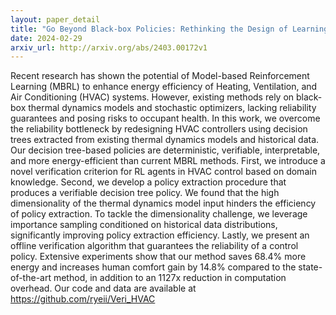 ```yaml
---
layout: paper_detail
title: "Go Beyond Black-box Policies: Rethinking the Design of Learning Agent for Interpretable and Verifiable HVAC Control"
date: 2024-02-29
arxiv_url: http://arxiv.org/abs/2403.00172v1
---
```


Recent research has shown the potential of Model-based Reinforcement Learning (MBRL) to enhance energy efficiency of Heating, Ventilation, and Air Conditioning (HVAC) systems. However, existing methods rely on black-box thermal dynamics models and stochastic optimizers, lacking reliability guarantees and posing risks to occupant health. In this work, we overcome the reliability bottleneck by redesigning HVAC controllers using decision trees extracted from existing thermal dynamics models and historical data. Our decision tree-based policies are deterministic, verifiable, interpretable, and more energy-efficient than current MBRL methods. First, we introduce a novel verification criterion for RL agents in HVAC control based on domain knowledge. Second, we develop a policy extraction procedure that produces a verifiable decision tree policy. We found that the high dimensionality of the thermal dynamics model input hinders the efficiency of policy extraction. To tackle the dimensionality challenge, we leverage importance sampling conditioned on historical data distributions, significantly improving policy extraction efficiency. Lastly, we present an offline verification algorithm that guarantees the reliability of a control policy. Extensive experiments show that our method saves 68.4% more energy and increases human comfort gain by 14.8% compared to the state-of-the-art method, in addition to an 1127x reduction in computation overhead. Our code and data are available at https://github.com/ryeii/Veri_HVAC
